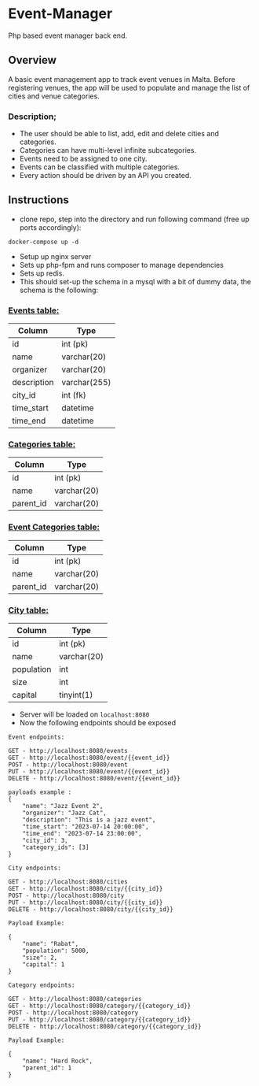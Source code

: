# Event-Manager
Php based event manager back end.

## Overview
A basic event management app to track event venues in Malta. 
Before registering venues, the app will be used to populate and manage the list of cities and venue categories.


### Description;
- The user should be able to list, add, edit and delete cities and categories.
- Categories can have multi-level infinite subcategories.
- Events need to be assigned to one city.
- Events can be classified with multiple categories.
- Every action should be driven by an API you created.


## Instructions

- clone repo, step into the directory and run following command (free up ports accordingly):
```
docker-compose up -d
```

- Setup up nginx server
- Sets up php-fpm and runs composer to manage dependencies
- Sets up redis.
- This should set-up the schema in a mysql with a bit of dummy data, the schema is the following:

### <u>Events table: </u>

| Column      | Type         | 
|-------------|--------------|
| id          | int (pk)     |
| name        | varchar(20)  |
| organizer   | varchar(20)  |
| description | varchar(255) |
| city_id     | int (fk)     |
| time_start  | datetime     |
| time_end    | datetime     |


### <u>Categories table: </u>

| Column    | Type         |
|-----------|--------------|
| id        | int (pk)     |
| name      | varchar(20)  |
| parent_id | varchar(20)  |

### <u>Event Categories table: </u>

| Column    | Type         |
|-----------|--------------|
| id        | int (pk)     |
| name      | varchar(20)  |
| parent_id | varchar(20)  |

### <u>City table: </u>

| Column     | Type        |
|------------|-------------|
| id         | int (pk)    |
| name       | varchar(20) |
| population | int         |
| size       | int         |
| capital    | tinyint(1)  |

- Server will be loaded on `localhost:8080`
- Now the following endpoints should be exposed

```
Event endpoints:

GET - http://localhost:8080/events
GET - http://localhost:8080/event/{{event_id}}
POST - http://localhost:8080/event
PUT - http://localhost:8080/event/{{event_id}}
DELETE - http://localhost:8080/event/{{event_id}}

payloads example :
{
    "name": "Jazz Event 2",
    "organizer": "Jazz Cat",
    "description": "This is a jazz event",
    "time_start": "2023-07-14 20:00:00",
    "time_end": "2023-07-14 23:00:00",
    "city_id": 3,
    "category_ids": [3]
}

```

```
City endpoints:

GET - http://localhost:8080/cities
GET - http://localhost:8080/city/{{city_id}}
POST - http://localhost:8080/city
PUT - http://localhost:8080/city/{{city_id}}
DELETE - http://localhost:8080/city/{{city_id}}

Payload Example:

{
    "name": "Rabat",
    "population": 5000,
    "size": 2,
    "capital": 1
}
```
```
Category endpoints:

GET - http://localhost:8080/categories
GET - http://localhost:8080/category/{{category_id}}
POST - http://localhost:8080/category
PUT - http://localhost:8080/category/{{category_id}}
DELETE - http://localhost:8080/category/{{category_id}}

Payload Example:

{
    "name": "Hard Rock",
    "parent_id": 1
}
```
